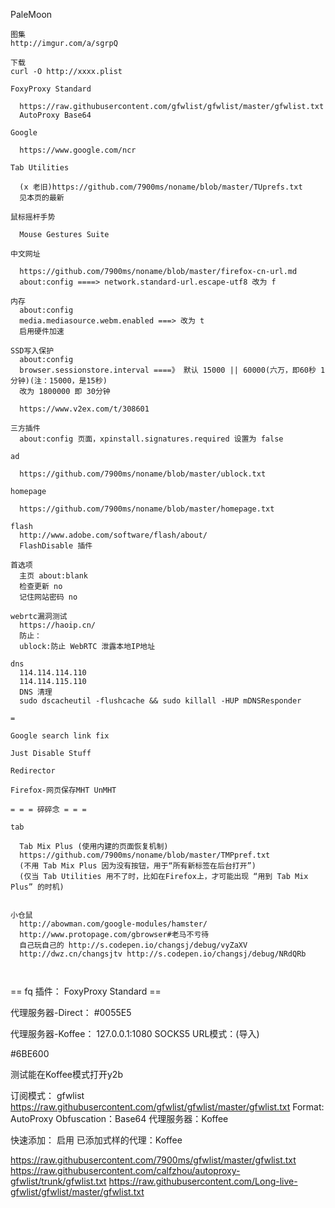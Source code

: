 
PaleMoon
```
图集
http://imgur.com/a/sgrpQ

下载
curl -O http://xxxx.plist

FoxyProxy Standard

  https://raw.githubusercontent.com/gfwlist/gfwlist/master/gfwlist.txt
  AutoProxy Base64

Google

  https://www.google.com/ncr

Tab Utilities

  (x 老旧)https://github.com/7900ms/noname/blob/master/TUprefs.txt
  见本页的最新

鼠标摇杆手势

  Mouse Gestures Suite
  
中文网址

  https://github.com/7900ms/noname/blob/master/firefox-cn-url.md
  about:config ====> network.standard-url.escape-utf8 改为 f

内存
  about:config
  media.mediasource.webm.enabled ===> 改为 t
  启用硬件加速

SSD写入保护
  about:config
  browser.sessionstore.interval ====》 默认 15000 || 60000(六万，即60秒 1分钟)(注：15000，是15秒)
  改为 1800000 即 30分钟

  https://www.v2ex.com/t/308601

三方插件
  about:config 页面，xpinstall.signatures.required 设置为 false

ad

  https://github.com/7900ms/noname/blob/master/ublock.txt

homepage

  https://github.com/7900ms/noname/blob/master/homepage.txt

flash
  http://www.adobe.com/software/flash/about/
  FlashDisable 插件

首选项
  主页 about:blank
  检查更新 no
  记住网站密码 no

webrtc漏洞测试
  https://haoip.cn/
  防止：
  ublock:防止 WebRTC 泄露本地IP地址

dns
  114.114.114.110
  114.114.115.110
  DNS 清理
  sudo dscacheutil -flushcache && sudo killall -HUP mDNSResponder

=

Google search link fix

Just Disable Stuff

Redirector

Firefox-网页保存MHT UnMHT

= = = 碎碎念 = = =

tab

  Tab Mix Plus (使用内建的页面恢复机制)
  https://github.com/7900ms/noname/blob/master/TMPpref.txt
  (不用 Tab Mix Plus 因为没有按钮，用于“所有新标签在后台打开”)
  (仅当 Tab Utilities 用不了时，比如在Firefox上，才可能出现 “用到 Tab Mix Plus” 的时机)


小仓鼠
  http://abowman.com/google-modules/hamster/
  http://www.protopage.com/gbrowser#老马不亏待
  自己玩自己的 http://s.codepen.io/changsj/debug/vyZaXV
  http://dwz.cn/changsjtv http://s.codepen.io/changsj/debug/NRdQRb
  
  
```


== fq 插件： FoxyProxy Standard ==

代理服务器-Direct：
 #0055E5

代理服务器-Koffee：
 127.0.0.1:1080 SOCKS5
 URL模式：(导入)

 #6BE600

 测试能在Koffee模式打开y2b

订阅模式：
 gfwlist
 https://raw.githubusercontent.com/gfwlist/gfwlist/master/gfwlist.txt
 Format: AutoProxy
 Obfuscation：Base64
 代理服务器：Koffee

快速添加：
 启用
 已添加式样的代理：Koffee




https://raw.githubusercontent.com/7900ms/gfwlist/master/gfwlist.txt
https://raw.githubusercontent.com/calfzhou/autoproxy-gfwlist/trunk/gfwlist.txt
https://raw.githubusercontent.com/Long-live-gfwlist/gfwlist/master/gfwlist.txt



